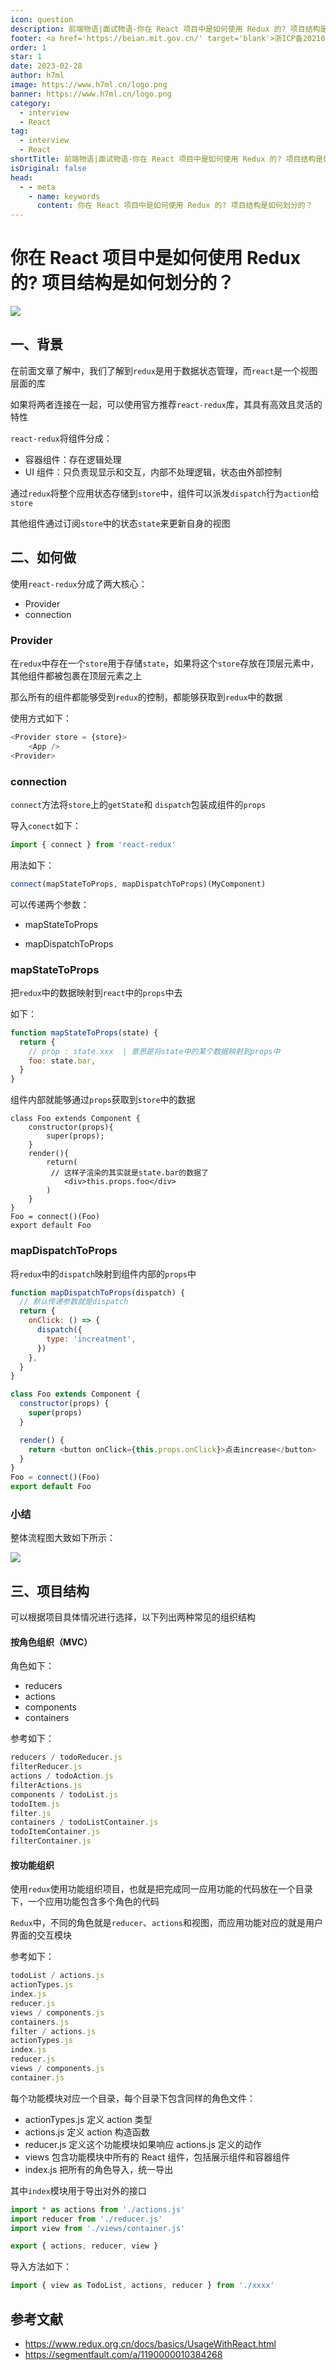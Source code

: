 ```yaml
---
icon: question
description: 前端物语|面试物语-你在 React 项目中是如何使用 Redux 的? 项目结构是如何划分的？
footer: <a href='https://beian.mit.gov.cn/' target='blank'>浙ICP备2021037683号-2</a>你在 React 项目中是如何使用 Redux 的? 项目结构是如何划分的？
order: 1
star: 1
date: 2023-02-28
author: h7ml
image: https://www.h7ml.cn/logo.png
banner: https://www.h7ml.cn/logo.png
category:
  - interview
  - React
tag:
  - interview
  - React
shortTitle: 前端物语|面试物语-你在 React 项目中是如何使用 Redux 的? 项目结构是如何划分的？
isOriginal: false
head:
  - - meta
    - name: keywords
      content: 你在 React 项目中是如何使用 Redux 的? 项目结构是如何划分的？
---
```


# 你在 React 项目中是如何使用 Redux 的? 项目结构是如何划分的？

![](https://static.h7ml.cn/vitepress/assets/images/interview/31a4aff0-e7dc-11eb-ab90-d9ae814b240d.png)

## 一、背景

在前面文章了解中，我们了解到`redux`是用于数据状态管理，而`react`是一个视图层面的库

如果将两者连接在一起，可以使用官方推荐`react-redux`库，其具有高效且灵活的特性

`react-redux`将组件分成：

- 容器组件：存在逻辑处理
- UI 组件：只负责现显示和交互，内部不处理逻辑，状态由外部控制

通过`redux`将整个应用状态存储到`store`中，组件可以派发`dispatch`行为`action`给`store`

其他组件通过订阅`store`中的状态`state`来更新自身的视图

## 二、如何做

使用`react-redux`分成了两大核心：

- Provider
- connection

### Provider

在`redux`中存在一个`store`用于存储`state`，如果将这个`store`存放在顶层元素中，其他组件都被包裹在顶层元素之上

那么所有的组件都能够受到`redux`的控制，都能够获取到`redux`中的数据

使用方式如下：

```js
<Provider store = {store}>
    <App />
<Provider>
```

### connection

`connect`方法将`store`上的`getState`和 `dispatch`包装成组件的`props`

导入`conect`如下：

```js
import { connect } from 'react-redux'
```

用法如下：

```js
connect(mapStateToProps, mapDispatchToProps)(MyComponent)
```

可以传递两个参数：

- mapStateToProps

- mapDispatchToProps

### mapStateToProps

把`redux`中的数据映射到`react`中的`props`中去

如下：

```jsx
function mapStateToProps(state) {
  return {
    // prop : state.xxx  | 意思是将state中的某个数据映射到props中
    foo: state.bar,
  }
}
```

组件内部就能够通过`props`获取到`store`中的数据

```cons
class Foo extends Component {
    constructor(props){
        super(props);
    }
    render(){
        return(
         // 这样子渲染的其实就是state.bar的数据了
            <div>this.props.foo</div>
        )
    }
}
Foo = connect()(Foo)
export default Foo
```

### mapDispatchToProps

将`redux`中的`dispatch`映射到组件内部的`props`中

```jsx
function mapDispatchToProps(dispatch) {
  // 默认传递参数就是dispatch
  return {
    onClick: () => {
      dispatch({
        type: 'increatment',
      })
    },
  }
}
```

```js
class Foo extends Component {
  constructor(props) {
    super(props)
  }

  render() {
    return <button onClick={this.props.onClick}>点击increase</button>
  }
}
Foo = connect()(Foo)
export default Foo
```

### 小结

整体流程图大致如下所示：

![](https://static.h7ml.cn/vitepress/assets/images/interview/3e47db10-e7dc-11eb-85f6-6fac77c0c9b3.png)

## 三、项目结构

可以根据项目具体情况进行选择，以下列出两种常见的组织结构

#### 按角色组织（MVC）

角色如下：

- reducers
- actions
- components
- containers

参考如下：

```js
reducers / todoReducer.js
filterReducer.js
actions / todoAction.js
filterActions.js
components / todoList.js
todoItem.js
filter.js
containers / todoListContainer.js
todoItemContainer.js
filterContainer.js
```

#### 按功能组织

使用`redux`使用功能组织项目，也就是把完成同一应用功能的代码放在一个目录下，一个应用功能包含多个角色的代码

`Redux`中，不同的角色就是`reducer`、`actions`和视图，而应用功能对应的就是用户界面的交互模块

参考如下：

```js
todoList / actions.js
actionTypes.js
index.js
reducer.js
views / components.js
containers.js
filter / actions.js
actionTypes.js
index.js
reducer.js
views / components.js
container.js
```

每个功能模块对应一个目录，每个目录下包含同样的角色文件：

- actionTypes.js 定义 action 类型
- actions.js 定义 action 构造函数
- reducer.js 定义这个功能模块如果响应 actions.js 定义的动作
- views 包含功能模块中所有的 React 组件，包括展示组件和容器组件
- index.js 把所有的角色导入，统一导出

其中`index`模块用于导出对外的接口

```js
import * as actions from './actions.js'
import reducer from './reducer.js'
import view from './views/container.js'

export { actions, reducer, view }
```

导入方法如下：

```js
import { view as TodoList, actions, reducer } from './xxxx'
```

## 参考文献

- <https://www.redux.org.cn/docs/basics/UsageWithReact.html>
- <https://segmentfault.com/a/1190000010384268>
